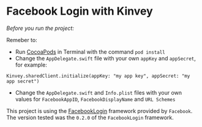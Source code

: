 # Facebook Login with Kinvey

*Before you run the project:*

Remeber to:

* Run [CocoaPods](https://cocoapods.org) in Terminal with the command `pod install`
* Change the `AppDelegate.swift` file with your own `appKey` and `appSecret`, for example:

```
Kinvey.sharedClient.initialize(appKey: "my app key", appSecret: "my app secret")
```

* Change the `AppDelegate.swift` and `Info.plist` files with your own values for `FacebookAppID`, `FacebookDisplayName` and `URL Schemes`

This project is using the [FacebookLogin](https://github.com/facebook/facebook-sdk-swift) framework provided by `Facebook`. The version tested was the `0.2.0` of the `FacebookLogin` framework.